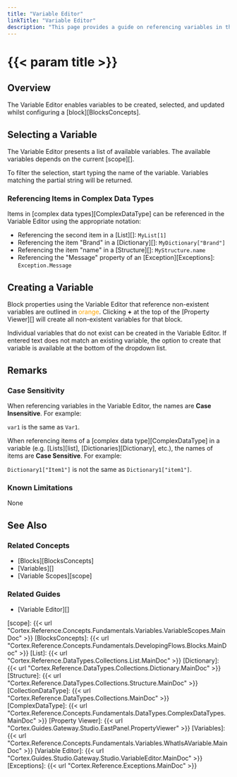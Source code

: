 ```yaml
---
title: "Variable Editor"
linkTitle: "Variable Editor"
description: "This page provides a guide on referencing variables in the Variable Editor."
---
```


# {{< param title >}}

## Overview

The Variable Editor enables variables to be created, selected, and updated whilst configuring a [block][BlocksConcepts].

## Selecting a Variable

The Variable Editor presents a list of available variables. The available variables depends on the current [scope][].

To filter the selection, start typing the name of the variable. Variables matching the partial string will be returned.

### Referencing Items in Complex Data Types

Items in [complex data types][ComplexDataType] can be referenced in the Variable Editor using the appropriate notation:

- Referencing the second item in a [List][]: `MyList[1]`
- Referencing the item "Brand" in a [Dictionary][]: `MyDictionary["Brand"]`
- Referencing the item "name" in a [Structure][]: `MyStructure.name`
- Referencing the "Message" property of an [Exception][Exceptions]: `Exception.Message`

## Creating a Variable

Block properties using the Variable Editor that reference non-existent variables are outlined in <span style="color:orange">orange</span>. Clicking **+** at the top of the [Property Viewer][] will create all non-existent variables for that block.

Individual variables that do not exist can be created in the Variable Editor. If entered text does not match an existing variable, the option to create that variable is available at the bottom of the dropdown list.

## Remarks

### Case Sensitivity

When referencing variables in the Variable Editor, the names are **Case Insensitive**. For example:

`var1` is the same as `Var1`.

When referencing items of a [complex data type][ComplexDataType] in a variable (e.g. [Lists][list], [Dictionaries][Dictionary], etc.), the names of items are **Case Sensitive**. For example:

`Dictionary1["Item1"]` is not the same as `Dictionary1["item1"]`.

### Known Limitations

None

## See Also

### Related Concepts

- [Blocks][BlocksConcepts]
- [Variables][]
- [Variable Scopes][scope]

### Related Guides

- [Variable Editor][]

[scope]: {{< url "Cortex.Reference.Concepts.Fundamentals.Variables.VariableScopes.MainDoc" >}}
[BlocksConcepts]: {{< url "Cortex.Reference.Concepts.Fundamentals.DevelopingFlows.Blocks.MainDoc" >}}
[List]: {{< url "Cortex.Reference.DataTypes.Collections.List.MainDoc" >}}
[Dictionary]: {{< url "Cortex.Reference.DataTypes.Collections.Dictionary.MainDoc" >}}
[Structure]: {{< url "Cortex.Reference.DataTypes.Collections.Structure.MainDoc" >}}
[CollectionDataType]: {{< url "Cortex.Reference.DataTypes.Collections.MainDoc" >}}
[ComplexDataType]: {{< url "Cortex.Reference.Concepts.Fundamentals.DataTypes.ComplexDataTypes.MainDoc" >}}
[Property Viewer]: {{< url "Cortex.Guides.Gateway.Studio.EastPanel.PropertyViewer" >}}
[Variables]: {{< url "Cortex.Reference.Concepts.Fundamentals.Variables.WhatIsAVariable.MainDoc" >}}
[Variable Editor]: {{< url "Cortex.Guides.Studio.Gateway.Studio.VariableEditor.MainDoc" >}}
[Exceptions]: {{< url "Cortex.Reference.Exceptions.MainDoc" >}}
